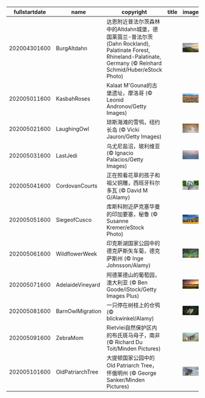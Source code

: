 |fullstartdate|name|copyright|title|image|
|--|--|--|--|--|
202004301600|BurgAltdahn|达恩附近普法尔茨森林中的Altdahn城堡，德国莱茵兰-普法尔茨(Dahn Rockland), Palatinate Forest, Rhineland-Palatinate, Germany (© Reinhard Schmid/Huber/eStock Photo)||![](/zh-CN/2020/05/202004301600BurgAltdahn.jpg)|
202005011600|KasbahRoses|Kalaat M'Gouna的古堡遗址，摩洛哥 (© Leonid Andronov/Getty Images)||![](/zh-CN/2020/05/202005011600KasbahRoses.jpg)|
202005021600|LaughingOwl|琼斯海滩的雪鸮，纽约长岛 (© Vicki Jauron/Getty Images)||![](/zh-CN/2020/05/202005021600LaughingOwl.jpg)|
202005031600|LastJedi|乌尤尼盐沼，玻利维亚 (© Ignacio Palacios/Getty Images)||![](/zh-CN/2020/05/202005031600LastJedi.jpg)|
202005041600|CordovanCourts|正在照看花草的孩子和祖父铜雕，西班牙科尔多瓦 (© David M G/Alamy)||![](/zh-CN/2020/05/202005041600CordovanCourts.jpg)|
202005051600|SiegeofCusco|库斯科附近萨克塞华曼的印加要塞，秘鲁 (© Susanne Kremer/eStock Photo)||![](/zh-CN/2020/05/202005051600SiegeofCusco.jpg)|
202005061600|WildflowerWeek|印克斯湖国家公园中的德克萨斯矢车菊，德克萨斯州 (© Inge Johnsson/Alamy)||![](/zh-CN/2020/05/202005061600WildflowerWeek.jpg)|
202005071600|AdelaideVineyard|阿德莱德山的葡萄园，澳大利亚 (© Ben Goode/iStock/Getty Images Plus)||![](/zh-CN/2020/05/202005071600AdelaideVineyard.jpg)|
202005081600|BarnOwlMigration|一只停在树枝上的仓鸮 (© blickwinkel/Alamy)||![](/zh-CN/2020/05/202005081600BarnOwlMigration.jpg)|
202005091600|ZebraMom|Rietvlei自然保护区内的布氏斑马母子，南非 (© Richard Du Toit/Minden Pictures)||![](/zh-CN/2020/05/202005091600ZebraMom.jpg)|
202005101600|OldPatriarchTree|大提顿国家公园中的Old Patriarch Tree，怀俄明州 (© George Sanker/Minden Pictures)||![](/zh-CN/2020/05/202005101600OldPatriarchTree.jpg)|
